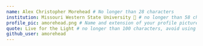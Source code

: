 ```yaml
---
name: Alex Christopher Morehead # No longer than 28 characters
institution: Missouri Western State University 🚩 # no longer than 58 characters
profile_pic: amorehead.png # Name and extension of your profile picture(ex. mona.png) The picture must be squared and 544px on width and height.
quote: Live for the Light # no longer than 100 characters, avoid using quotes(") to guarantee the format remains the same.
github_user: amorehead
---
```

